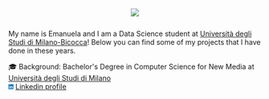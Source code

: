 <h1 align="center">
  <a href="https://git.io/typing-svg">
    <img src="https://readme-typing-svg.herokuapp.com/?lines=Hi+there!+👋🏼;I+am+Emanuela+and;welcome+to+my+page!✨&center=true&size=30">
  </a>
</h1>

My name is Emanuela and I am a Data Science student at <a href="https://datascience.disco.unimib.it/it/">Università degli Studi di Milano-Bicocca</a>!
Below you can find some of my projects that I have done in these years. 

🎓 Background: Bachelor's Degree in Computer Science for New Media at <a href="https://www.unimi.it/it/corsi/corsi-di-laurea/informatica-la-comunicazione-digitale">Università degli Studi di Milano</a>
<br>
<a href = "https://github.com/emanuelaelli"><img src="https://github.com/emanuelaelli/emanuelaelli/blob/main/Linkedin_logo.png" alt="Linkedin_logo" width = "2.0%"></a> <a href="https://www.linkedin.com/in/emanuela-elli-82137b206/">Linkedin profile</a>
